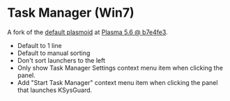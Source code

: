 # Task Manager (Win7)

A fork of the [default plasmoid](https://github.com/KDE/plasma-desktop/tree/master/applets/taskmanager) at [Plasma 5.6 @ b7e4fe3](https://github.com/KDE/plasma-desktop/commit/b7e4fe36133ec8be060b11878adaba962a3b2696).

* Default to 1 line
* Default to manual sorting
* Don't sort launchers to the left
* Only show Task Manager Settings context menu item when clicking the panel.
* Add "Start Task Manager" context menu item when clicking the panel that launches KSysGuard.
